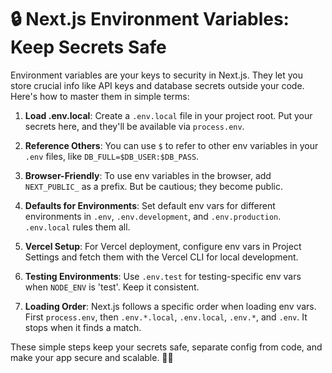 # 🔒 Next.js Environment Variables: Keep Secrets Safe

Environment variables are your keys to security in Next.js. They let you store crucial info like API keys and database secrets outside your code. Here's how to master them in simple terms:

1. **Load .env.local**: Create a `.env.local` file in your project root. Put your secrets here, and they'll be available via `process.env`.

2. **Reference Others**: You can use `$` to refer to other env variables in your `.env` files, like `DB_FULL=$DB_USER:$DB_PASS`.

3. **Browser-Friendly**: To use env variables in the browser, add `NEXT_PUBLIC_` as a prefix. But be cautious; they become public.

4. **Defaults for Environments**: Set default env vars for different environments in `.env`, `.env.development`, and `.env.production`. `.env.local` rules them all.

5. **Vercel Setup**: For Vercel deployment, configure env vars in Project Settings and fetch them with the Vercel CLI for local development.

6. **Testing Environments**: Use `.env.test` for testing-specific env vars when `NODE_ENV` is 'test'. Keep it consistent.

7. **Loading Order**: Next.js follows a specific order when loading env vars. First `process.env`, then `.env.*.local`, `.env.local`, `.env.*`, and `.env`. It stops when it finds a match.

These simple steps keep your secrets safe, separate config from code, and make your app secure and scalable. 🚀🔐
